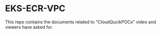 # EKS-ECR-VPC
This repo contains the documents related to "CloudQucikPOCs" video and viewers have asked for.
